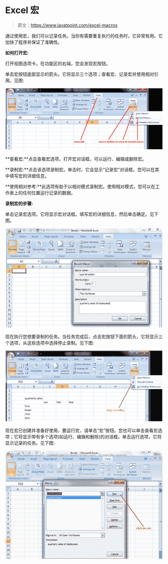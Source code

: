 # Excel 宏

> 原文：<https://www.javatpoint.com/excel-macros>

通过使用宏，我们可以记录任务。当你有需要重复执行的任务时，它非常有用。它加快了程序并保证了准确性。

**如何打开宏:**

打开视图选项卡。在功能区的右端，您会发现宏按钮。

单击宏按钮底部显示的箭头。它将显示三个选项；查看宏、记录宏并使用相对引用。见图:

![Macros in Excel 1](img/ce82cb30911bcbbeba69ebf97fb4dc88.png)

**查看宏:**点击查看宏选项，打开宏对话框，可以运行、编辑或删除宏。

**录制宏:**点击该选项录制宏。单击时，它会显示“记录宏”对话框，您可以在其中填写宏的详细信息。

**使用相对参考:**此选项有助于以相对模式录制宏。使用相对模式，您可以在工作表上的任何位置运行记录的数据。

**录制宏的步骤:**

单击记录宏选项。它将显示宏对话框。填写宏的详细信息，然后单击确定。见下图。

![Macros in Excel 2](img/724ad0546d12f67cd5b7776d960ebef4.png)

现在执行您想要录制的任务。当任务完成后，点击宏按钮下面的箭头，它将显示三个选项，从这些选项中选择停止录制。见下图:

![Macros in Excel 3](img/7111eee02a660e6f43e5a44cc5e28367.png)

现在宏已创建并准备好使用，要运行宏，请单击“宏”按钮。您也可以单击查看宏选项；它将显示带有多个选项(如运行、编辑和删除)的对话框。单击运行选项，它将显示记录的任务。见下图:

![Macros in Excel 4](img/9bfc6c860a5545b3197fa0e95ae6e8ac.png)
